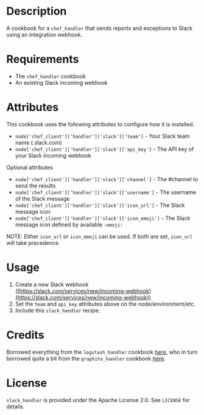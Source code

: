 Description
===========

A cookbook for a `chef_handler` that sends reports and exceptions to Slack using an integration webhook.

Requirements
============

* The `chef_handler` cookbook
* An existing Slack incoming webhook

Attributes
==========

This cookbook uses the following attributes to configure how it is installed.

* `node['chef_client']['handler']['slack']['team']` - Your Slack team name (<team-name>.slack.com)
* `node['chef_client']['handler']['slack']['api_key']` - The API key of your Slack incoming webhook 

Optional attributes

* `node['chef_client']['handler']['slack']['channel']` - The #channel to send the results
* `node['chef_client']['handler']['slack']['username']` - The username of the Slack message
* `node['chef_client']['handler']['slack']['icon_url']` - The Slack message icon
* `node['chef_client']['handler']['slack']['icon_emoji']` - The Slack message icon defined by available `:emoji:`

NOTE: Either `icon_url` or `icon_emoji` can be used. If both are set, `icon_url` will take precedence.

Usage
=====

1. Create a new Slack webhook ([https://slack.com/services/new/incoming-webhook](https://slack.com/services/new/incoming-webhook))
2. Set the `team` and `api_key` attributes above on the node/environment/etc.
3. Include this `slack_handler` recipe.

Credits
=======

Borrowed everything from the `logstash_handler` cookbook [here](https://github.com/lusis/logstash_handler), who in turn borrowed quite a bit from the `graphite_handler` cookbook [here](https://github.com/realityforge-cookbooks/graphite_handler).

License
=======

`slack_handler` is provided under the Apache License 2.0. See `LICENSE` for details.
